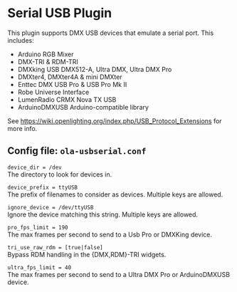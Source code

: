Serial USB Plugin
=================

This plugin supports DMX USB devices that emulate a serial port. This
includes:

* Arduino RGB Mixer
* DMX-TRI & RDM-TRI
* DMXking USB DMX512-A, Ultra DMX, Ultra DMX Pro
* DMXter4, DMXter4A & mini DMXter
* Enttec DMX USB Pro & USB Pro Mk II
* Robe Universe Interface
* LumenRadio CRMX Nova TX USB
* ArduinoDMXUSB Arduino-compatible library

See https://wiki.openlighting.org/index.php/USB_Protocol_Extensions for 
more info.


## Config file: `ola-usbserial.conf`

`device_dir = /dev`  
The directory to look for devices in.

`device_prefix = ttyUSB`  
The prefix of filenames to consider as devices. Multiple keys are allowed.

`ignore_device = /dev/ttyUSB`  
Ignore the device matching this string. Multiple keys are allowed.

`pro_fps_limit = 190`  
The max frames per second to send to a Usb Pro or DMXKing device.

`tri_use_raw_rdm = [true|false]`  
Bypass RDM handling in the {DMX,RDM}-TRI widgets.

`ultra_fps_limit = 40`  
The max frames per second to send to a Ultra DMX Pro or ArduinoDMXUSB device.
